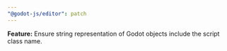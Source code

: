 ```yaml
---
"@godot-js/editor": patch
---
```


**Feature:** Ensure string representation of Godot objects include the script class name.
